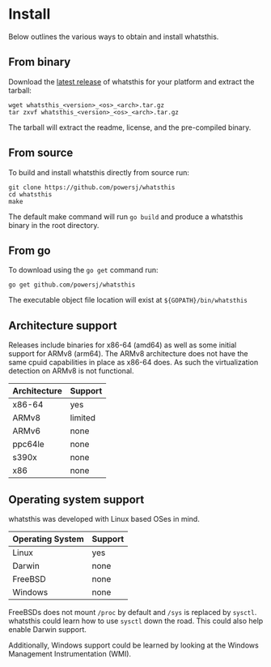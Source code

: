# Install

Below outlines the various ways to obtain and install whatsthis.

## From binary

Download the [latest release](https://github.com/powersj/whatsthis/releases/latest)
of whatsthis for your platform and extract the tarball:

```shell
wget whatsthis_<version>_<os>_<arch>.tar.gz
tar zxvf whatsthis_<version>_<os>_<arch>.tar.gz
```

The tarball will extract the readme, license, and the pre-compiled binary.

## From source

To build and install whatsthis directly from source run:

```shell
git clone https://github.com/powersj/whatsthis
cd whatsthis
make
```

The default make command will run `go build` and produce a whatsthis binary in
the root directory.

## From go

To download using the `go get` command run:

```shell
go get github.com/powersj/whatsthis
```

The executable object file location will exist at `${GOPATH}/bin/whatsthis`

## Architecture support

Releases include binaries for x86-64 (amd64) as well as some initial support
for ARMv8 (arm64). The ARMv8 architecture does not have the same cpuid
capabilities in place as x86-64 does. As such the virtualization detection
on ARMv8 is not functional.

| Architecture   | Support |
| :------------- | :-------|
| x86-64         | yes     |
| ARMv8          | limited |
| ARMv6          | none    |
| ppc64le        | none    |
| s390x          | none    |
| x86            | none    |

## Operating system support

whatsthis was developed with Linux based OSes in mind.

| Operating System   | Support |
| :----------------- | :-------|
| Linux              | yes     |
| Darwin             | none    |
| FreeBSD            | none    |
| Windows            | none    |

FreeBSDs does not mount `/proc` by default and `/sys` is replaced by `sysctl`.
whatsthis could learn how to use `sysctl` down the road. This could also help
enable Darwin support.

Additionally, Windows support could be learned by looking at the Windows
Management Instrumentation (WMI).
